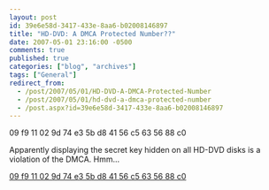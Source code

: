 ```yaml
---
layout: post
id: 39e6e58d-3417-433e-8aa6-b02008146897
title: "HD-DVD: A DMCA Protected Number??"
date: 2007-05-01 23:16:00 -0500
comments: true
published: true
categories: ["blog", "archives"]
tags: ["General"]
redirect_from: 
  - /post/2007/05/01/HD-DVD-A-DMCA-Protected-Number
  - /post/2007/05/01/hd-dvd-a-dmca-protected-number
  - /post.aspx?id=39e6e58d-3417-433e-8aa6-b02008146897
---
```

<!-- more -->
<P>09 f9 11 02 9d 74 e3 5b d8 41 56 c5 63 56 88 c0</P>
<P>Apparently displaying the secret key hidden on all HD-DVD disks is a violation of the DMCA. Hmm...</P>
<P><A href="http://www.google.com/search?q=%2209+f9+11+02+9d+74+e3+5b+d8+41+56+c5+63+56+88+c0%22&amp;hl=en&amp;start=10&amp;sa=N">09 f9 11 02 9d 74 e3 5b d8 41 56 c5 63 56 88 c0</A></P>
